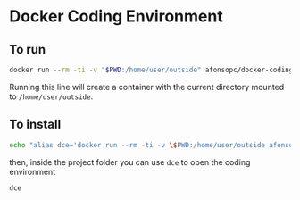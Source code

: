# Docker Coding Environment

## To run
```bash
docker run --rm -ti -v "$PWD:/home/user/outside" afonsopc/docker-coding-environment
``` 
Running this line will create a container with the current directory mounted to `/home/user/outside`.

## To install
```bash
echo "alias dce='docker run --rm -ti -v \$PWD:/home/user/outside afonsopc/docker-coding-environment'" >> ~/.zshrc; source ~/.zshrc
```
then, inside the project folder you can use `dce` to open the coding environment
```bash
dce
```
